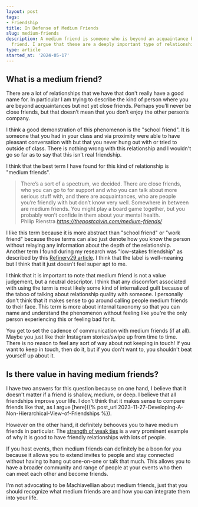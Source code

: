 ```yaml
---
layout: post
tags:
- Friendship
title: In Defense of Medium Friends
slug: medium-friends
description: A medium friend is someone who is beyond an acquaintance but not a close
  friend. I argue that these are a deeply important type of relationship.
type: article
started_at: '2024-05-17'
---
```


## What is a medium friend?

There are a lot of relationships that we have that don't really have a good name for. In particular I am trying to describe the kind of person where you are beyond acquaintances but not yet close friends. Perhaps you’ll never be close friends, but that doesn’t mean that you don’t enjoy the other person’s company. 

I think a good demonstration of this phenomenon is the "school friend". It is someone that you had in your class and via proximity were able to have pleasant conversation with but that you never hung out with or tried to outside of class. There is nothing wrong with this relationship and I wouldn't go so far as to say that this isn't real friendship.

I think that the best term I have found for this kind of relationship is "medium friends".

<blockquote class="quoteback" darkmode="" data-title="Medium Friends" data-author="Philip Rienstra " cite="https://thepostcalvin.com/medium-friends/">
<span>There’s a sort of a spectrum, we decided. There are close friends, who you can go to for support and who you can talk about more serious stuff with, and there are acquaintances, who are people you’re friendly with but don’t know very well. Somewhere in between are medium friends. You might play a board game together, but you probably won’t confide in them about your mental health.</span>
<footer>Philip Rienstra <cite> <a href="https://thepostcalvin.com/medium-friends/">https://thepostcalvin.com/medium-friends/</a></cite></footer>
</blockquote><script note="" src="https://cdn.jsdelivr.net/gh/Blogger-Peer-Review/quotebacks@1/quoteback.js"></script>

I like this term because it is more abstract than "school friend" or "work friend" because those terms can also just denote how you know the person without relaying any information about the depth of the relationship. Another term I found during my research was "low-stakes friendship" as described by this [Refinery29 article](https://www.refinery29.com/en-gb/flaky-friendships-importance). I think that the label is well-meaning but I think that it just doesn't feel super apt to me.

I think that it is important to note that medium friend is not a value judgement, but a neutral descriptor. I think that any discomfort associated with using the term is most likely some kind of internalized guilt because of the taboo of talking about relationship quality with someone. I personally don't think that it makes sense to go around calling people medium friends to their face. This term is more about internal taxonomy so that you can name and understand the phenomenon without feeling like you're the only person experiencing this or feeling bad for it.

You get to set the cadence of communication with medium friends (if at all). Maybe you just like their Instagram stories/swipe up from time to time. There is no reason to feel any sort of way about not keeping in touch! If you want to keep in touch, then do it, but if you don't want to, you shouldn't beat yourself up about it.

## Is there value in having medium friends?

I have two answers for this question because on one hand, I believe that it doesn't matter if a friend is shallow, medium, or deep. I believe that all friendships improve your life. I don't think that it makes sense to compare friends like that, as I argue [here]({% post_url 2023-11-27-Developing-A-Non-Hierarchical-View-of-Friendships %}).

However on the other hand, it definitely behooves you to have medium friends in particular. The [strength of weak ties](https://news.stanford.edu/stories/2023/07/strength-weak-ties) is a very prominent example of why it is good to have friendly relationships with lots of people.

If you host events, then medium friends can definitely be a boon for you because it allows you to extend invites to people and stay connected without having to hang out one-on-one or talk that much. This allows you to have a broader community and range of people at your events who then can meet each other and become friends.

I'm not advocating to be Machiavellian about medium friends, just that you should recognize what medium friends are and how you can integrate them into your life.
